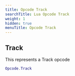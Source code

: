 ```yaml
---
title: Opcode Track
searchTitle: Lua Opcode Track
weight: 1
hidden: true
menuTitle: Opcode Track
---
```

## Track

This represents a Track opcode
```lua
Opcode.Track
```